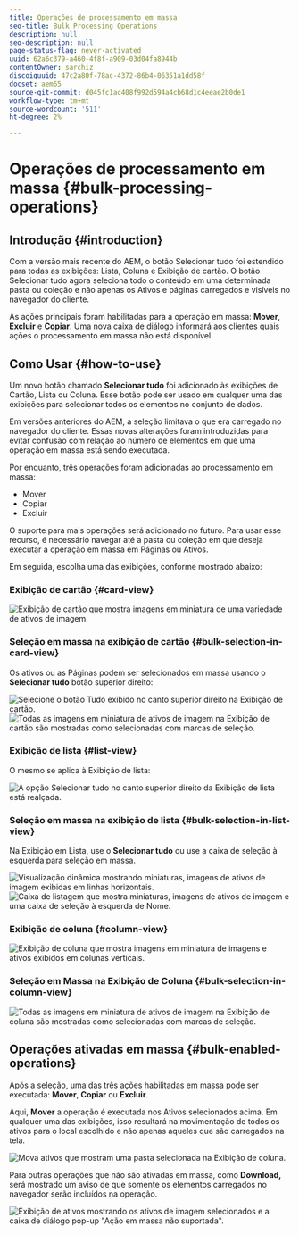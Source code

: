 ```yaml
---
title: Operações de processamento em massa
seo-title: Bulk Processing Operations
description: null
seo-description: null
page-status-flag: never-activated
uuid: 62a6c379-a460-4f8f-a909-03d04fa8944b
contentOwner: sarchiz
discoiquuid: 47c2a80f-78ac-4372-86b4-06351a1dd58f
docset: aem65
source-git-commit: d045fc1ac408f992d594a4cb68d1c4eeae2b0de1
workflow-type: tm+mt
source-wordcount: '511'
ht-degree: 2%

---
```



# Operações de processamento em massa {#bulk-processing-operations}

## Introdução {#introduction}

Com a versão mais recente do AEM, o botão Selecionar tudo foi estendido para todas as exibições: Lista, Coluna e Exibição de cartão. O botão Selecionar tudo agora seleciona todo o conteúdo em uma determinada pasta ou coleção e não apenas os Ativos e páginas carregados e visíveis no navegador do cliente.

As ações principais foram habilitadas para a operação em massa: **Mover**, **Excluir** e **Copiar**. Uma nova caixa de diálogo informará aos clientes quais ações o processamento em massa não está disponível.

## Como Usar {#how-to-use}

Um novo botão chamado **Selecionar tudo** foi adicionado às exibições de Cartão, Lista ou Coluna. Esse botão pode ser usado em qualquer uma das exibições para selecionar todos os elementos no conjunto de dados.

Em versões anteriores do AEM, a seleção limitava o que era carregado no navegador do cliente. Essas novas alterações foram introduzidas para evitar confusão com relação ao número de elementos em que uma operação em massa está sendo executada.

Por enquanto, três operações foram adicionadas ao processamento em massa:

* Mover
* Copiar
* Excluir

O suporte para mais operações será adicionado no futuro.
Para usar esse recurso, é necessário navegar até a pasta ou coleção em que deseja executar a operação em massa em Páginas ou Ativos.

Em seguida, escolha uma das exibições, conforme mostrado abaixo:

### Exibição de cartão {#card-view}

![Exibição de cartão que mostra imagens em miniatura de uma variedade de ativos de imagem.](assets/unu.png)

### Seleção em massa na exibição de cartão {#bulk-selection-in-card-view}

Os ativos ou as Páginas podem ser selecionados em massa usando o **Selecionar tudo** botão superior direito:

![Selecione o botão Tudo exibido no canto superior direito na Exibição de cartão.](assets/doi.png) ![Todas as imagens em miniatura de ativos de imagem na Exibição de cartão são mostradas como selecionadas com marcas de seleção.](assets/trei.png)

### Exibição de lista {#list-view}

O mesmo se aplica à Exibição de lista:

![A opção Selecionar tudo no canto superior direito da Exibição de lista está realçada.](assets/patru_modified.png)

### Seleção em massa na exibição de lista {#bulk-selection-in-list-view}

Na Exibição em Lista, use o **Selecionar tudo** ou use a caixa de seleção à esquerda para seleção em massa.

![Visualização dinâmica mostrando miniaturas, imagens de ativos de imagem exibidas em linhas horizontais.](assets/cinci.png) ![Caixa de listagem que mostra miniaturas, imagens de ativos de imagem e uma caixa de seleção à esquerda de Nome.](assets/sase.png)

### Exibição de coluna {#column-view}

![Exibição de coluna que mostra imagens em miniatura de imagens e ativos exibidos em colunas verticais.](assets/sapte.png)

### Seleção em Massa na Exibição de Coluna {#bulk-selection-in-column-view}

![Todas as imagens em miniatura de ativos de imagem na Exibição de coluna são mostradas como selecionadas com marcas de seleção.](assets/opt.png)

## Operações ativadas em massa {#bulk-enabled-operations}

Após a seleção, uma das três ações habilitadas em massa pode ser executada: **Mover**, **Copiar** ou **Excluir**.

Aqui, **Mover** a operação é executada nos Ativos selecionados acima. Em qualquer uma das exibições, isso resultará na movimentação de todos os ativos para o local escolhido e não apenas aqueles que são carregados na tela.

![Mova ativos que mostram uma pasta selecionada na Exibição de coluna.](assets/noua.png)

Para outras operações que não são ativadas em massa, como **Download,** será mostrado um aviso de que somente os elementos carregados no navegador serão incluídos na operação.

![Exibição de ativos mostrando os ativos de imagem selecionados e a caixa de diálogo pop-up &quot;Ação em massa não suportada&quot;.](assets/zece.png)
